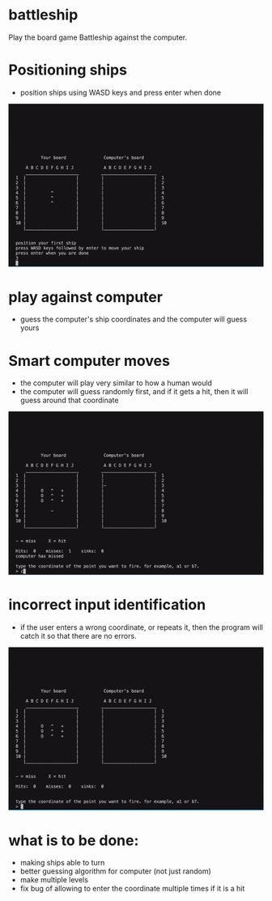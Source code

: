 # battleship
Play the board game Battleship against the computer.

# Positioning ships
- position ships using WASD keys and press enter when done

![](battleship_ship_moving.gif)


# play against computer
- guess the computer's ship coordinates and the computer will guess yours

# Smart computer moves
- the computer will play very similar to how a human would
- the computer will guess randomly first, and if it gets a hit, then it will guess around that coordinate

![](battleship_machine_learning.gif)


# incorrect input identification
- if the user enters a wrong coordinate, or repeats it, then the program will catch it so that there are no errors.

![](battleship_incorrect_identification.gif)

# what is to be done:
- making ships able to turn
- better guessing algorithm for computer (not just random)
- make multiple levels
- fix bug of allowing to enter the coordinate multiple times if it is a hit
